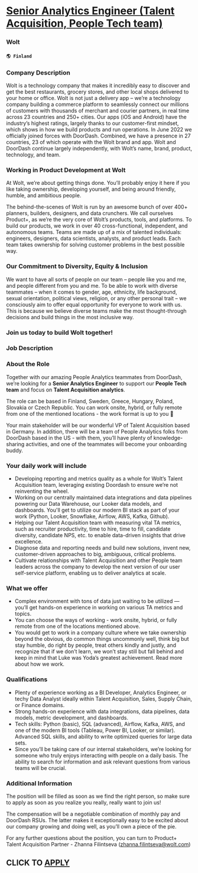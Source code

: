 # [Senior Analytics Engineer (Talent Acquisition, People Tech team)](https://www.remotewlb.com/apply/senior-analytics-engineer-talent-acquisition-people-tech-team-85431)  
### Wolt  
#### `🌎 Finland`  

### Company Description

Wolt is a technology company that makes it incredibly easy to discover and get the best restaurants, grocery stores, and other local shops delivered to your home or office. Wolt is not just a delivery app – we’re a technology company building a commerce platform to seamlessly connect our millions of customers with thousands of merchant and courier partners, in real time across 23 countries and 250+ cities. Our apps (iOS and Android) have the industry’s highest ratings, largely thanks to our customer-first mindset, which shows in how we build products and run operations. In June 2022 we officially joined forces with DoorDash. Combined, we have a presence in 27 countries, 23 of which operate with the Wolt brand and app. Wolt and DoorDash continue largely independently, with Wolt’s name, brand, product, technology, and team.

### Working in Product Development at Wolt

At Wolt, we’re about getting things done. You’ll probably enjoy it here if you like taking ownership, developing yourself, and being around friendly, humble, and ambitious people.

The behind-the-scenes of Wolt is run by an awesome bunch of over 400+ planners, builders, designers, and data crunchers. We call ourselves Product+, as we’re the very core of Wolt’s products, tools, and platforms. To build our products, we work in over 40 cross-functional, independent, and autonomous teams. Teams are made up of a mix of talented individuals: engineers, designers, data scientists, analysts, and product leads. Each team takes ownership for solving customer problems in the best possible way.

### Our Commitment to Diversity, Equity & Inclusion

We want to have all sorts of people on our team – people like you and me, and people different from you and me. To be able to work with diverse teammates – when it comes to gender, age, ethnicity, life background, sexual orientation, political views, religion, or any other personal trait – we consciously aim to offer equal opportunity for everyone to work with us. This is because we believe diverse teams make the most thought-through decisions and build things in the most inclusive way.

### Join us today to build Wolt together!

### Job Description

### About the Role

Together with our amazing People Analytics teammates from DoorDash, we’re looking for a **Senior Analytics Engineer** to support our **People Tech team** and focus on **Talent Acquisition analytics**.

The role can be based in Finland, Sweden, Greece, Hungary, Poland, Slovakia or Czech Republic. You can work onsite, hybrid, or fully remote from one of the mentioned locations - the work format is up to you 🙌

Your main stakeholder will be our wonderful VP of Talent Acquisition based in Germany. In addition, there will be a team of People Analytics folks from DoorDash based in the US - with them, you’ll have plenty of knowledge-sharing activities, and one of the teammates will become your onboarding buddy.

### Your daily work will include

  * Developing reporting and metrics quality as a whole for Wolt’s Talent Acquisition team, leveraging existing Doordash to ensure we’re not reinventing the wheel.
  * Working on our centrally maintained data integrations and data pipelines powering our Data Warehouse, our Looker data models, and dashboards. You'll get to utilize our modern BI stack as part of your work (Python, Looker, Snowflake, Airflow, AWS, Kafka, Github).
  * Helping our Talent Acquisition team with measuring vital TA metrics, such as recruiter productivity, time to hire, time to fill, candidate diversity, candidate NPS, etc. to enable data-driven insights that drive excellence.
  * Diagnose data and reporting needs and build new solutions, invent new, customer-driven approaches to big, ambiguous, critical problems. 
  * Cultivate relationships with Talent Acquisition and other People team leaders across the company to develop the next version of our user self-service platform, enabling us to deliver analytics at scale.

### What we offer

  * Complex environment with tons of data just waiting to be utilized — you’ll get hands-on experience in working on various TA metrics and topics. 
  * You can choose the ways of working - work onsite, hybrid, or fully remote from one of the locations mentioned above.
  * You would get to work in a company culture where we take ownership beyond the obvious, do common things uncommonly well, think big but stay humble, do right by people, treat others kindly and justly, and recognize that if we don’t learn, we won’t stay still but fall behind and keep in mind that Luke was Yoda’s greatest achievement. Read more about how we work.

### Qualifications

  * Plenty of experience working as a BI Developer, Analytics Engineer, or techy Data Analyst ideally within Talent Acquisition, Sales, Supply Chain, or Finance domains.
  * Strong hands-on experience with data integrations, data pipelines, data models, metric development, and dashboards.
  * Tech skills: Python (basic), SQL (advanced), Airflow, Kafka, AWS, and one of the modern BI tools (Tableau, Power BI, Looker, or similar). Advanced SQL skills, and ability to write optimized queries for large data sets.
  * Since you’ll be taking care of our internal stakeholders, we’re looking for someone who truly enjoys interacting with people on a daily basis. The ability to search for information and ask relevant questions from various teams will be crucial.

### Additional Information

The position will be filled as soon as we find the right person, so make sure to apply as soon as you realize you really, really want to join us!

The compensation will be a negotiable combination of monthly pay and DoorDash RSUs. The latter makes it exceptionally easy to be excited about our company growing and doing well, as you’ll own a piece of the pie.

For any further questions about the position, you can turn to Product+ Talent Acquisition Partner - Zhanna Filintseva (zhanna.filintseva@wolt.com)

  
## CLICK TO [APPLY](https://www.remotewlb.com/apply/senior-analytics-engineer-talent-acquisition-people-tech-team-85431)

